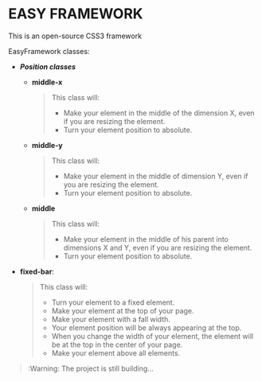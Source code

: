 # EASY FRAMEWORK

This is an open-source CSS3 framework

EasyFramework classes:
- ***Position classes***
    - **middle-x**
        > This class will:
        > - Make your element in the middle of the dimension X, even if you are resizing the element.
        > - Turn your element position to absolute.

    - **middle-y**
        > This class will:
        > - Make your element in the middle of dimension Y, even if you are resizing the element.
        > - Turn your element position to absolute.

    - **middle**
        > This class will:
        > - Make your element in the middle of his parent into dimensions X and Y, even if you are resizing the element.
        > - Turn your element position to absolute.

- **fixed-bar**:
    > This class will: 
    > - Turn your element to a fixed element.
    > - Make your element at the top of your page.
    > - Make your element with a fall width.
    > - Your element position will be always appearing at the top.
    > - When you change the width of your element, the element will be at the top in the center of your page.
    > - Make your element above all elements.

> :Warning: The project is still building...